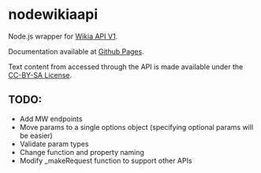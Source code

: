 # nodewikiaapi
Node.js wrapper for [Wikia API V1](http://dev.wikia.com/api/v1).

Documentation available at [Github Pages](https://tchojnacki.github.io/nodewikiaapi/).

Text content from accessed through the API is made available under the [CC-BY-SA License](http://www.wikia.com/Licensing).

## TODO:
* Add MW endpoints
* Move params to a single options object (specifying optional params will be easier)
* Validate param types
* Change function and property naming
* Modify _makeRequest function to support other APIs